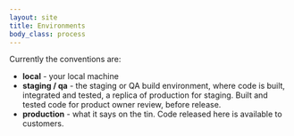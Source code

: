 ```yaml
---
layout: site
title: Environments
body_class: process
---
```


Currently the conventions are:

* **local** - your local machine
* **staging / qa** - the staging or QA build environment, where code is built, integrated and tested, a replica of production for staging. Built and tested code for product owner review, before release.
* **production** - what it says on the tin. Code released here is available to customers.
 
